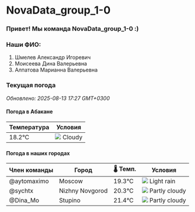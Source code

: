 # NovaData_group_1-0
### Привет! Мы команда NovaData_group_1-0 :)

### Наши ФИО:
1. Шмелев Александр Игоревич
2. Моисеева Дина Валерьевна
3. Алпатова Марианна Валерьевна

### Текущая погода
<!-- WEATHER:START -->
_Обновлено: 2025-08-13 17:27 GMT+0300_

#### Погода в Абакане

| Температура | Условия |
|-------------|----------|
| 18.2°C     | ![](https://cdn.weatherapi.com/weather/64x64/night/119.png) Cloudy |

#### Погода в наших городах

| Член команды  | Город               | 🌡️ Темп.  | Условия          |
|---------------|---------------------|-----------|--------------------|
| @aytomaximo    | Moscow              |   19.3°C | ![](https://cdn.weatherapi.com/weather/64x64/day/296.png) Light rain   |
| @sychtx        | Nizhny Novgorod     |   20.3°C | ![](https://cdn.weatherapi.com/weather/64x64/day/116.png) Partly cloudy |
| @Dina_Mo       | Stupino             |   21.4°C | ![](https://cdn.weatherapi.com/weather/64x64/day/116.png) Partly cloudy |

<!-- WEATHER:END -->
